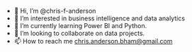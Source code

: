 - 👋 Hi, I’m @chris-f-anderson
- 👀 I’m interested in business intelligence and data analytics
- 🌱 I’m currently learning Power BI and Python.
- 💞️ I’m looking to collaborate on data projects.
- 📫 How to reach me chris.anderson.bham@gmail.com

<!---
chris-f-anderson/chris-f-anderson is a ✨ special ✨ repository because its `README.md` (this file) appears on your GitHub profile.
You can click the Preview link to take a look at your changes.
--->
